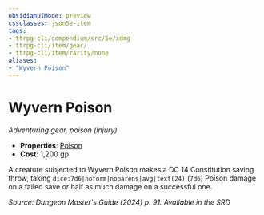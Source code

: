 ```yaml
---
obsidianUIMode: preview
cssclasses: json5e-item
tags:
- ttrpg-cli/compendium/src/5e/xdmg
- ttrpg-cli/item/gear/
- ttrpg-cli/item/rarity/none
aliases: 
- "Wyvern Poison"
---
```

# Wyvern Poison
*Adventuring gear, poison (injury)*  


- **Properties**: [Poison](Інструменти%20ДМ/CLI/rules/item-properties.md#Poison)
- **Cost**: 1,200 gp

A creature subjected to Wyvern Poison makes a DC 14 Constitution saving throw, taking `dice:7d6|noform|noparens|avg|text(24)` (`7d6`) Poison damage on a failed save or half as much damage on a successful one.

*Source: Dungeon Master's Guide (2024) p. 91. Available in the <span title='Systems Reference Document (5.2)'>SRD</span>*